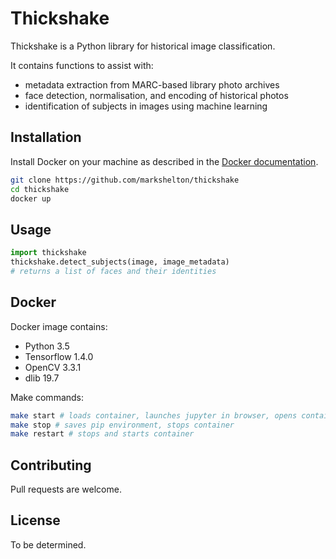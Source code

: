 # Thickshake

Thickshake is a Python library for historical image classification.

It contains functions to assist with:

* metadata extraction from MARC-based library photo archives
* face detection, normalisation, and encoding of historical photos
* identification of subjects in images using machine learning

## Installation

Install Docker on your machine as described in the [Docker documentation](http://docs.docker.com/engine/installation/).

```bash
git clone https://github.com/markshelton/thickshake
cd thickshake
docker up
```

## Usage

```python
import thickshake
thickshake.detect_subjects(image, image_metadata)
# returns a list of faces and their identities
```

## Docker

Docker image contains:

* Python 3.5
* Tensorflow 1.4.0
* OpenCV 3.3.1
* dlib 19.7

Make commands:

```bash
make start # loads container, launches jupyter in browser, opens container shell in terminal
make stop # saves pip environment, stops container
make restart # stops and starts container
```

## Contributing

Pull requests are welcome.

## License

To be determined.
